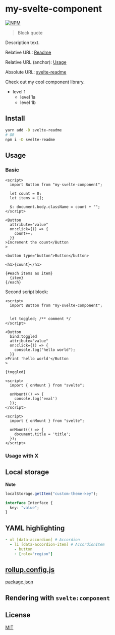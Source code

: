 # my-svelte-component

[![NPM][npm]][npm-url]

> Block quote

<!-- REPO_URL -->

Description text.

<!-- TOC -->

Relative URL: [Readme](./)

Relative URL (anchor): [Usage](#usage)

Absolute URL: [svelte-readme](https://github.com/metonym/svelte-readme)

Check out my cool component library.

- level 1
  - level 1a
  - level 1b

## Install

```bash
yarn add -D svelte-readme
# OR
npm i -D svelte-readme
```

## Usage

### Basic

<!-- prettier-ignore-start -->

```svelte
<script>
  import Button from "my-svelte-component";

  let count = 0;
  let items = [];

  $: document.body.className = count + "";
</script>

<Button
  attribute="value"
  on:click={() => {
    count++;
  }}
>Increment the count</Button
>

<button type="button">Button</button>

<h1>{count}</h1>

{#each items as item}
  {item}
{/each}

```

Second script block:

```svelte
<script>
  import Button from "my-svelte-component";

   
  let toggled; /** comment */
</script>

<Button
  bind:toggled
  attribute="value"
  on:click={() => {
    console.log("hello world");
  }}
>Print 'hello world'</Button
>

{toggled}

```

```svelte eval
<script>
  import { onMount } from "svelte";

  onMount(() => {
    console.log('eval')
  });
</script>

```

```svelte no-eval
<script>
  import { onMount } from "svelte";

  onMount(() => {
    document.title = 'title';
  });
</script>

```

### Usage with X

## Local storage

**Note**

```js
localStorage.getItem("custom-theme-key");
```

```ts
interface Interface {
  key: "value";
}
```

## YAML highlighting

```yaml
- ul [data-accordion] # Accordion
  - li [data-accordion-item] # AccordionItem
    - button
    - [role="region"]
```

## [rollup.config.js](rollup.config.js)

[package.json](package.json)

## Rendering with `svelte:component`

## License

[MIT](../LICENSE)

[npm]: https://img.shields.io/npm/v/svelte-readme.svg?color=%23ff3e00&style=for-the-badge
[npm-url]: https://npmjs.com/package/svelte-readme
